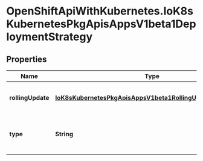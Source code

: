 # OpenShiftApiWithKubernetes.IoK8sKubernetesPkgApisAppsV1beta1DeploymentStrategy

## Properties
Name | Type | Description | Notes
------------ | ------------- | ------------- | -------------
**rollingUpdate** | [**IoK8sKubernetesPkgApisAppsV1beta1RollingUpdateDeployment**](IoK8sKubernetesPkgApisAppsV1beta1RollingUpdateDeployment.md) | Rolling update config params. Present only if DeploymentStrategyType &#x3D; RollingUpdate. | [optional] 
**type** | **String** | Type of deployment. Can be \&quot;Recreate\&quot; or \&quot;RollingUpdate\&quot;. Default is RollingUpdate. | [optional] 


